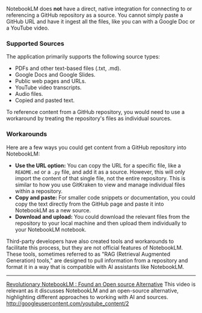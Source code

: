 NotebookLM does **not** have a direct, native integration for connecting to or referencing a GitHub repository as a source. You cannot simply paste a GitHub URL and have it ingest all the files, like you can with a Google Doc or a YouTube video.

### Supported Sources

The application primarily supports the following source types:
* PDFs and other text-based files (.txt, .md).
* Google Docs and Google Slides.
* Public web pages and URLs.
* YouTube video transcripts.
* Audio files.
* Copied and pasted text.

To reference content from a GitHub repository, you would need to use a workaround by treating the repository's files as individual sources.

### Workarounds

Here are a few ways you could get content from a GitHub repository into NotebookLM:
* **Use the URL option:** You can copy the URL for a specific file, like a `README.md` or a `.py` file, and add it as a source. However, this will only import the content of that single file, not the entire repository. This is similar to how you use GitKraken to view and manage individual files within a repository.
* **Copy and paste:** For smaller code snippets or documentation, you could copy the text directly from the GitHub page and paste it into NotebookLM as a new source.
* **Download and upload:** You could download the relevant files from the repository to your local machine and then upload them individually to your NotebookLM notebook.

Third-party developers have also created tools and workarounds to facilitate this process, but they are not official features of NotebookLM. These tools, sometimes referred to as "RAG (Retrieval Augmented Generation) tools," are designed to pull information from a repository and format it in a way that is compatible with AI assistants like NotebookLM.

***

[Revolutionary NotebookLM : Found an Open source Alternative](https://www.youtube.com/watch?v=rb30d4JWkaA)
This video is relevant as it discusses NotebookLM and an open-source alternative, highlighting different approaches to working with AI and sources.
http://googleusercontent.com/youtube_content/2